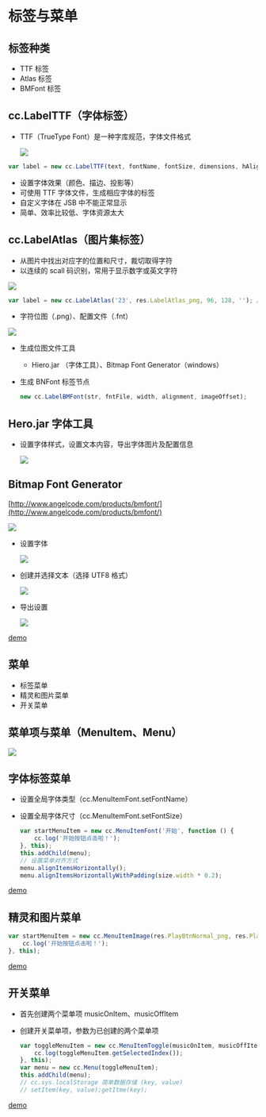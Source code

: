# 标签与菜单

## 标签种类

- TTF 标签
- Atlas 标签
- BMFont 标签

## cc.LabelTTF（字体标签）

- TTF（TrueType Font）是一种字库规范，字体文件格式

  ![](../3a.png)

```javascript
var label = new cc.LabelTTF(text, fontName, fontSize, dimensions, hAlignment, vAlignment);
```

- 设置字体效果（颜色、描边、投影等）
- 可使用 TTF 字体文件，生成相应字体的标签
- 自定义字体在 JSB 中不能正常显示
- 简单、效率比较低、字体资源太大

## cc.LabelAtlas（图片集标签）

- 从图片中找出对应字的位置和尺寸，裁切取得字符
- 以连续的 scall 码识别，常用于显示数字或英文字符

![](../3b.png)

```javascript
var label = new cc.LabelAtlas('23', res.LabelAtlas_png, 96, 128, ''); // 字符、atlas图集、字宽、长、开始字符（效率比 TTF 标签高）
```

- 字符位图（.png）、配置文件（.fnt）

![](../3c.png)

- 生成位图文件工具

  - Hiero.jar （字体工具）、Bitmap Font Generator（windows）

- 生成 BNFont 标签节点

  ```javascript
  new cc.LabelBMFont(str, fntFile, width, alignment, imageOffset);
  ```

## Hero.jar 字体工具

- 设置字体样式，设置文本内容，导出字体图片及配置信息

  ![](../3d.png)

## Bitmap Font Generator

[http://www.angelcode.com/products/bmfont/](http://www.angelcode.com/products/bmfont/)

![](../3e.png)

- 设置字体

  ![](../3f.png)

- 创建并选择文本（选择 UTF8 格式）

  ![](../3g.png)

- 导出设置

  ![](../3h.png)

[demo](https://github.com/hewq/course-H5-Animation-and-Game-Development/tree/master/apps/ch07/LS07/Demo1)

## 菜单

- 标签菜单
- 精灵和图片菜单
- 开关菜单

## 菜单项与菜单（MenuItem、Menu）

![](../3i.png)

## 字体标签菜单

- 设置全局字体类型（cc.MenuItemFont.setFontName）

- 设置全局字体尺寸（cc.MenuItemFont.setFontSize）

  ```javascript
  var startMenuItem = new cc.MenuItemFont('开始', function () {
      cc.log('开始按钮点击啦！');
  }, this);
  this.addChild(menu);
  // 设置菜单对齐方式
  menu.alignItemsHorizontally();
  menu.alignItemsHorizontallyWithPadding(size.width * 0.2);
  ```

[demo](https://github.com/hewq/course-H5-Animation-and-Game-Development/tree/master/apps/ch07/LS07/Demo2)

## 精灵和图片菜单

```javascript
var startMenuItem = new cc.MenuItemImage(res.PlayBtnNormal_png, res.PlayBtnSelected_ong, function () {
    cc.log('开始按钮点击啦！');
}, this);
```

[demo](https://github.com/hewq/course-H5-Animation-and-Game-Development/tree/master/apps/ch07/LS07/Demo3)

## 开关菜单

- 首先创建两个菜单项 musicOnItem、musicOffItem

- 创建开关菜单项，参数为已创建的两个菜单项

  ```javascript
  var toggleMenuItem = new cc.MenuItemToggle(musicOnItem, musicOffItem, function () {
      cc.log(toggleMenuItem.getSelectedIndex());
  }, this);
  var menu = new cc.Menu(toggleMenuItem);
  this.addChild(menu);
  // cc.sys.localStorage 简单数据存储 (key, value)
  // setItem(key, value);getItme(key);
  ```

[demo](https://github.com/hewq/course-H5-Animation-and-Game-Development/tree/master/apps/ch07/LS07/Demo4)